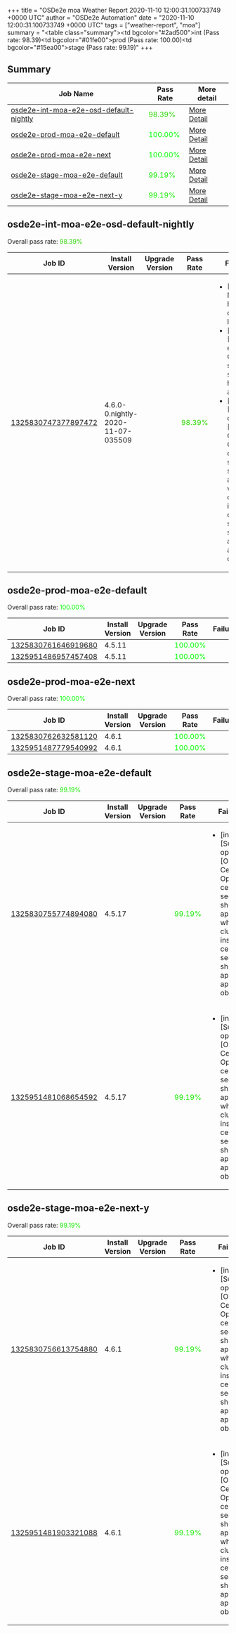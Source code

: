 +++
title = "OSDe2e moa Weather Report 2020-11-10 12:00:31.100733749 +0000 UTC"
author = "OSDe2e Automation"
date = "2020-11-10 12:00:31.100733749 +0000 UTC"
tags = ["weather-report", "moa"]
summary = "<table class=\"summary\"><tr><td bgcolor=\"#2ad500\"></td><td>int (Pass rate: 98.39)</td></tr><tr><td bgcolor=\"#01fe00\"></td><td>prod (Pass rate: 100.00)</td></tr><tr><td bgcolor=\"#15ea00\"></td><td>stage (Pass rate: 99.19)</td></tr></table>"
+++
## Summary

| Job Name | Pass Rate | More detail |
|----------|-----------|-------------|
|[osde2e-int-moa-e2e-osd-default-nightly](https://prow.svc.ci.openshift.org/?job=osde2e-int-moa-e2e-osd-default-nightly)| <span style="color:#2ad500;">98.39%</span>|[More Detail](#osde2e-int-moa-e2e-osd-default-nightly)|
|[osde2e-prod-moa-e2e-default](https://prow.svc.ci.openshift.org/?job=osde2e-prod-moa-e2e-default)| <span style="color:#01fe00;">100.00%</span>|[More Detail](#osde2e-prod-moa-e2e-default)|
|[osde2e-prod-moa-e2e-next](https://prow.svc.ci.openshift.org/?job=osde2e-prod-moa-e2e-next)| <span style="color:#01fe00;">100.00%</span>|[More Detail](#osde2e-prod-moa-e2e-next)|
|[osde2e-stage-moa-e2e-default](https://prow.svc.ci.openshift.org/?job=osde2e-stage-moa-e2e-default)| <span style="color:#15ea00;">99.19%</span>|[More Detail](#osde2e-stage-moa-e2e-default)|
|[osde2e-stage-moa-e2e-next-y](https://prow.svc.ci.openshift.org/?job=osde2e-stage-moa-e2e-next-y)| <span style="color:#15ea00;">99.19%</span>|[More Detail](#osde2e-stage-moa-e2e-next-y)|



## osde2e-int-moa-e2e-osd-default-nightly

Overall pass rate: <span style="color:#2ad500;">98.39%</span>

| Job ID | Install Version | Upgrade Version | Pass Rate | Failures |
|--------|-----------------|-----------------|-----------|----------|
[1325830747377897472](https://prow.ci.openshift.org/view/gs/origin-ci-test/logs/osde2e-int-moa-e2e-osd-default-nightly/1325830747377897472) | 4.6.0-0.nightly-2020-11-07-035509 |  | <span style="color:#2ad500;">98.39%</span>|<ul><li>[Log Metrics] host-dns-lookup</li><li>[install] [Suite: e2e] Cluster state should have no alerts</li><li>[install] [Suite: operators] [OSD] Certman Operator certificate secret should be applied when cluster installed certificate secret should be applied to apiserver object</li></ul>



## osde2e-prod-moa-e2e-default

Overall pass rate: <span style="color:#01fe00;">100.00%</span>

| Job ID | Install Version | Upgrade Version | Pass Rate | Failures |
|--------|-----------------|-----------------|-----------|----------|
[1325830761646919680](https://prow.ci.openshift.org/view/gs/origin-ci-test/logs/osde2e-prod-moa-e2e-default/1325830761646919680) | 4.5.11 |  | <span style="color:#01fe00;">100.00%</span>|
[1325951486957457408](https://prow.ci.openshift.org/view/gs/origin-ci-test/logs/osde2e-prod-moa-e2e-default/1325951486957457408) | 4.5.11 |  | <span style="color:#01fe00;">100.00%</span>|



## osde2e-prod-moa-e2e-next

Overall pass rate: <span style="color:#01fe00;">100.00%</span>

| Job ID | Install Version | Upgrade Version | Pass Rate | Failures |
|--------|-----------------|-----------------|-----------|----------|
[1325830762632581120](https://prow.ci.openshift.org/view/gs/origin-ci-test/logs/osde2e-prod-moa-e2e-next/1325830762632581120) | 4.6.1 |  | <span style="color:#01fe00;">100.00%</span>|
[1325951487779540992](https://prow.ci.openshift.org/view/gs/origin-ci-test/logs/osde2e-prod-moa-e2e-next/1325951487779540992) | 4.6.1 |  | <span style="color:#01fe00;">100.00%</span>|



## osde2e-stage-moa-e2e-default

Overall pass rate: <span style="color:#15ea00;">99.19%</span>

| Job ID | Install Version | Upgrade Version | Pass Rate | Failures |
|--------|-----------------|-----------------|-----------|----------|
[1325830755774894080](https://prow.ci.openshift.org/view/gs/origin-ci-test/logs/osde2e-stage-moa-e2e-default/1325830755774894080) | 4.5.17 |  | <span style="color:#15ea00;">99.19%</span>|<ul><li>[install] [Suite: operators] [OSD] Certman Operator certificate secret should be applied when cluster installed certificate secret should be applied to apiserver object</li></ul>
[1325951481068654592](https://prow.ci.openshift.org/view/gs/origin-ci-test/logs/osde2e-stage-moa-e2e-default/1325951481068654592) | 4.5.17 |  | <span style="color:#15ea00;">99.19%</span>|<ul><li>[install] [Suite: operators] [OSD] Certman Operator certificate secret should be applied when cluster installed certificate secret should be applied to apiserver object</li></ul>



## osde2e-stage-moa-e2e-next-y

Overall pass rate: <span style="color:#15ea00;">99.19%</span>

| Job ID | Install Version | Upgrade Version | Pass Rate | Failures |
|--------|-----------------|-----------------|-----------|----------|
[1325830756613754880](https://prow.ci.openshift.org/view/gs/origin-ci-test/logs/osde2e-stage-moa-e2e-next-y/1325830756613754880) | 4.6.1 |  | <span style="color:#15ea00;">99.19%</span>|<ul><li>[install] [Suite: operators] [OSD] Certman Operator certificate secret should be applied when cluster installed certificate secret should be applied to apiserver object</li></ul>
[1325951481903321088](https://prow.ci.openshift.org/view/gs/origin-ci-test/logs/osde2e-stage-moa-e2e-next-y/1325951481903321088) | 4.6.1 |  | <span style="color:#15ea00;">99.19%</span>|<ul><li>[install] [Suite: operators] [OSD] Certman Operator certificate secret should be applied when cluster installed certificate secret should be applied to apiserver object</li></ul>



